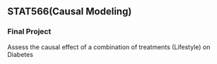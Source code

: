 ## STAT566(Causal Modeling)

### Final Project

Assess the causal effect of a combination of treatments (Lifestyle) on Diabetes
